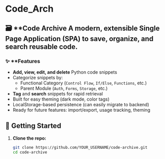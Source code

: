 # Code_Arch
## 🗃️ **Code Archive  A modern, extensible Single Page Application (SPA) to **save, organize, and search reusable code.**
### ✨ **Features

- **Add, view, edit, and delete** Python code snippets
- Categorize snippets by:
  - Functional Category (`Control Flow`, `If/Else`, `Functions`, etc.)
  - Parent Module (`Auth`, `Forms`, `Storage`, etc.)
- **Tag** and **search** snippets for rapid retrieval
- Built for easy theming (dark mode, color tags)
- LocalStorage-based persistence (can easily migrate to backend)
- Ready for future features: import/export, usage tracking, theming

## 🚀 Getting Started

1. **Clone the repo:**
   ```bash
   git clone https://github.com/YOUR_USERNAME/code-archive.git
   cd code-archive
